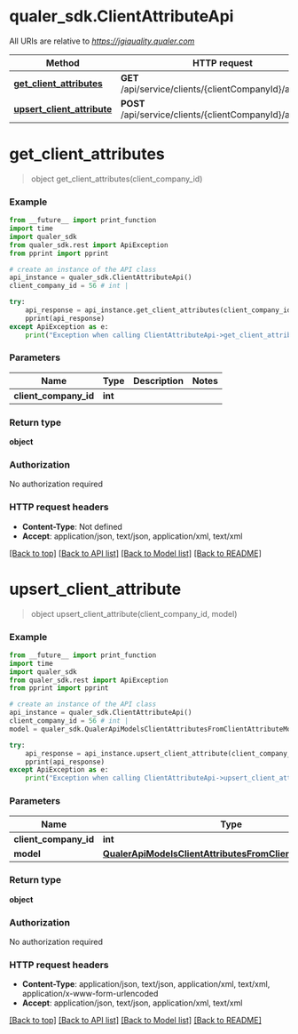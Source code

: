 # qualer_sdk.ClientAttributeApi

All URIs are relative to *https://jgiquality.qualer.com*

Method | HTTP request | Description
------------- | ------------- | -------------
[**get_client_attributes**](ClientAttributeApi.md#get_client_attributes) | **GET** /api/service/clients/{clientCompanyId}/attributes | 
[**upsert_client_attribute**](ClientAttributeApi.md#upsert_client_attribute) | **POST** /api/service/clients/{clientCompanyId}/attributes | 


# **get_client_attributes**
> object get_client_attributes(client_company_id)



### Example
```python
from __future__ import print_function
import time
import qualer_sdk
from qualer_sdk.rest import ApiException
from pprint import pprint

# create an instance of the API class
api_instance = qualer_sdk.ClientAttributeApi()
client_company_id = 56 # int | 

try:
    api_response = api_instance.get_client_attributes(client_company_id)
    pprint(api_response)
except ApiException as e:
    print("Exception when calling ClientAttributeApi->get_client_attributes: %s\n" % e)
```

### Parameters

Name | Type | Description  | Notes
------------- | ------------- | ------------- | -------------
 **client_company_id** | **int**|  | 

### Return type

**object**

### Authorization

No authorization required

### HTTP request headers

 - **Content-Type**: Not defined
 - **Accept**: application/json, text/json, application/xml, text/xml

[[Back to top]](#) [[Back to API list]](../README.md#documentation-for-api-endpoints) [[Back to Model list]](../README.md#documentation-for-models) [[Back to README]](../README.md)

# **upsert_client_attribute**
> object upsert_client_attribute(client_company_id, model)



### Example
```python
from __future__ import print_function
import time
import qualer_sdk
from qualer_sdk.rest import ApiException
from pprint import pprint

# create an instance of the API class
api_instance = qualer_sdk.ClientAttributeApi()
client_company_id = 56 # int | 
model = qualer_sdk.QualerApiModelsClientAttributesFromClientAttributeModel() # QualerApiModelsClientAttributesFromClientAttributeModel | 

try:
    api_response = api_instance.upsert_client_attribute(client_company_id, model)
    pprint(api_response)
except ApiException as e:
    print("Exception when calling ClientAttributeApi->upsert_client_attribute: %s\n" % e)
```

### Parameters

Name | Type | Description  | Notes
------------- | ------------- | ------------- | -------------
 **client_company_id** | **int**|  | 
 **model** | [**QualerApiModelsClientAttributesFromClientAttributeModel**](QualerApiModelsClientAttributesFromClientAttributeModel.md)|  | 

### Return type

**object**

### Authorization

No authorization required

### HTTP request headers

 - **Content-Type**: application/json, text/json, application/xml, text/xml, application/x-www-form-urlencoded
 - **Accept**: application/json, text/json, application/xml, text/xml

[[Back to top]](#) [[Back to API list]](../README.md#documentation-for-api-endpoints) [[Back to Model list]](../README.md#documentation-for-models) [[Back to README]](../README.md)

